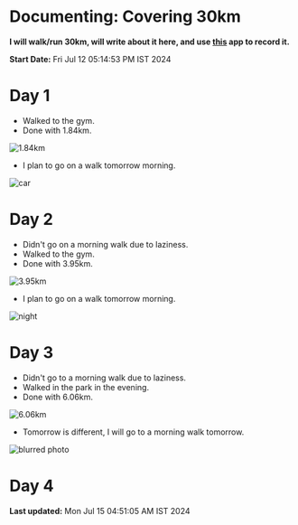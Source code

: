 # Documenting: Covering 30km

**I will walk/run 30km, will write about it here, and use [this](https://www.runtastic.com/) app to record it.**

**Start Date:** Fri Jul 12 05:14:53 PM IST 2024

# Day 1

- Walked to the gym.
- Done with 1.84km.

![1.84km](https://cdn.discordapp.com/attachments/1238155392702484543/1261350392562712727/image.png?ex=6692a398&is=66915218&hm=ab77a7c7ec8d4bc30e71e0c06d9aec2d92cf8bca37dc89ee78e678b909d4c088&)

- I plan to go on a walk tomorrow morning.


![car](https://cdn.discordapp.com/attachments/1238155392702484543/1261350782406496256/image.png?ex=6692a3f5&is=66915275&hm=776177f19aa571dd2094937548d4d6ecfa7de7a8981267b8c7a3c409b558fccc&)

# Day 2

- Didn't go on a morning walk due to laziness.
- Walked to the gym.
- Done with 3.95km.

![3.95km](https://cdn.discordapp.com/attachments/1238155392702484543/1261729768416608367/image.png?ex=669404ea&is=6692b36a&hm=7983bb8aaddc2d3ec124e824aa484f4cab283680519653de345930aca0bcfcac&)

- I plan to go on a walk tomorrow morning.

![night](https://cdn.discordapp.com/attachments/1238155392702484543/1261730043445641286/image.png?ex=6694052c&is=6692b3ac&hm=8fca8cb11769d76f43229cbcb9a36d79ff4a598f8c17dbc803e20ea160535a22&)

# Day 3

- Didn't go to a morning walk due to laziness.
- Walked in the park in the evening.
- Done with 6.06km.

![6.06km](https://cdn.discordapp.com/attachments/1238155392702484543/1262186262656319498/image.png?ex=6695ae0f&is=66945c8f&hm=b1393cb624d3792960d0f5550e2830da57a9dc91cc458353f6cd28fb9a737167&)

- Tomorrow is different, I will go to a morning walk tomorrow.

![blurred photo](https://media.discordapp.net/attachments/1238155392702484543/1262186262983344219/image.png?ex=6695ae0f&is=66945c8f&hm=2335ad926177d70e1093fb072dcc49fbe1ccd37541d0ae87abe7f46c4c610ab1&)

# Day 4

**Last updated:** Mon Jul 15 04:51:05 AM IST 2024